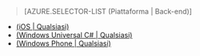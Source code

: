 ﻿> [AZURE.SELECTOR-LIST (Piattaforma | Back-end)]
- [(iOS | Qualsiasi)](/it-it/documentation/articles/mobile-services-ios-handling-conflicts-offline-data)
- [(Windows Universal C# | Qualsiasi)](/it-it/documentation/articles/mobile-services-windows-store-dotnet-handling-conflicts-offline-data)
- [(Windows Phone | Qualsiasi)](/it-it/documentation/articles/mobile-services-windows-phone-handling-conflicts-offline-data)

<!--HONumber=42-->
